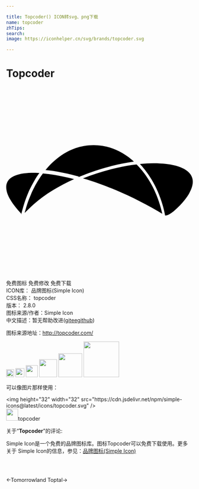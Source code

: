 ```yaml
---

title: Topcoder() ICON转svg、png下载
name: topcoder
zhTips: 
search: 
image: https://iconhelper.cn/svg/brands/topcoder.svg

---
```


# Topcoder  <small style="font-size: 60%;font-weight: 100"></small>

<div id="svg" class="svg-wrap">
<svg role="img" viewBox="0 0 24 24" xmlns="http://www.w3.org/2000/svg"><title>Topcoder icon</title><path d="M20.514 16.517c.192-.026.376-.112.542-.21.345-.201.646-.473.936-.75.226-.214.444-.436.653-.67.12-.146.256-.296.376-.451.105-.143.21-.285.315-.436.076-.115.15-.23.212-.35.33-.598.601-1.336.361-2.016-.031-.094-.076-.185-.121-.27-.091-.154-.211-.291-.331-.413-.21-.201-.468-.36-.723-.489-.376-.188-.781-.313-1.201-.406-.603-.137-1.205-.201-1.821-.226-.842-.041-1.684-.006-2.512.076.105.109.196.225.301.338.195.226.392.467.571.723.227.3.437.631.647.962.602.992 1.054 2.075 1.383 3.173.105.33.182.662.255 1.008.031.12.048.256.077.391l.08.016zm-18.585-.151c.052-.204.105-.412.16-.616.08-.301.176-.6.266-.896.069-.217.15-.429.227-.645.09-.225.185-.45.277-.676.033-.076.061-.153.098-.23.102-.215.211-.427.322-.637.135-.242.256-.481.391-.707.18-.316.377-.602.586-.888l.016-.015c-.331-.016-.677-.016-1.008-.016-.24 0-.496.016-.736.045-.166.016-.33.031-.496.061-.121.016-.24.045-.361.075-.586.15-1.248.421-1.533 1.007-.031.076-.061.151-.091.242-.032.12-.047.27-.047.406 0 .211.045.421.089.632.091.315.242.617.393.902.285.496.646.962 1.022 1.398l.481.525-.056.033zm18.151-.045c-.492-2.302-1.546-4.532-3.194-6.236l-.083-.086-.041-.04c-.2.014-.399.045-.603.074-2.154.332-4.26.918-6.285 1.715.168.045.336.09.507.15.706.226 1.413.466 2.108.723 2.421.902 4.755 2.029 6.998 3.322l.586.347.007.031zm-17.706-.139l.873-.843c.15-.143.15-.142.301-.28 1.533-1.354 3.318-2.375 5.18-3.217-.275-.076-.549-.136-.824-.195-1.053-.241-2.113-.437-3.188-.527-.084.121-.166.227-.247.346-.181.271-.354.527-.517.813-.15.24-.271.481-.392.723-.104.195-.21.391-.286.586-.029.045-.045.105-.06.15-.091.226-.195.451-.286.677-.074.181-.135.36-.195.541-.09.286-.18.557-.255.843-.046.15-.091.301-.12.45l.016-.067zm6.914-4.587c.21-.091.417-.175.628-.255.233-.094.466-.182.7-.269 1.023-.376 2.061-.692 3.113-.947.873-.211 1.744-.376 2.633-.511l.06-.016c-.241-.226-.496-.421-.752-.617-.481-.36-1.007-.662-1.563-.902-1.295-.556-2.723-.736-4.105-.48-.753.134-1.491.39-2.167.752-1.067.571-2 1.383-2.768 2.315l-.03.016.466.044.572.076c.813.135 1.594.301 2.391.48.301.076.587.151.873.227l-.051.087z"/></svg>
</div>
<detail full-name='topcoder'></detail>

<div class="detail-page">
<p>
<span><span class="badge-success badge">免费图标</span> <span class="badge-success badge">免费修改</span>  <span class="badge-success badge">免费下载</span> </span>
<br/>
<span>
ICON库：
<span class="badge-secondary badge">品牌图标(Simple Icon)</span> 
</span>
<br/>
<span>
CSS名称：
<span class="badge-secondary badge">topcoder</span> 
</span>

<br/>
<span>
版本：
<span class="badge-secondary badge">2.8.0</span> 
</span>
<br/>
<span>图标来源/作者：<span class="badge-light badge">Simple Icon</span></span> 
<br/>
<span class="zh-detail">中文描述：暂无<span class="help-link"><span>帮助改进</span>(<a href="https://gitee.com/liuwave/icon-helper/edit/master/json/brands/topcoder.json" target="_blank" rel="noopener noreferrer">gitee</a><a href="https://github.com/liuwave/icon-helper/edit/master/json/brands/topcoder.json" target="_blank" rel="noopener noreferrer">github</a></span>)</span><br/>
</p>
</div><div class="description description alert alert-light"><p>图标来源地址：<a href="http://topcoder.com/" target="_blank" rel="noopener noreferrer">http://topcoder.com/</a></p></div>
<div class="alert alert-dark">
<img height="21" width="21" src="https://cdn.jsdelivr.net/npm/simple-icons@latest/icons/topcoder.svg" />
<img height="24" width="24" src="https://cdn.jsdelivr.net/npm/simple-icons@latest/icons/topcoder.svg" />
<img height="32" width="32" src="https://cdn.jsdelivr.net/npm/simple-icons@latest/icons/topcoder.svg" />
<img height="48" width="48" src="https://cdn.jsdelivr.net/npm/simple-icons@latest/icons/topcoder.svg" />
<img height="64" width="64" src="https://cdn.jsdelivr.net/npm/simple-icons@latest/icons/topcoder.svg" />
<img height="96" width="96" src="https://cdn.jsdelivr.net/npm/simple-icons@latest/icons/topcoder.svg" />

</div>
<div>
  <p>可以像图片那样使用：    
  </p>
  <div class="alert alert-primary" style="font-size: 14px">
    &lt;img height="32" width="32" src="https://cdn.jsdelivr.net/npm/simple-icons@latest/icons/topcoder.svg" /&gt;
    <copy-btn content='<img height="32" width="32" src="https://cdn.jsdelivr.net/npm/simple-icons@latest/icons/topcoder.svg" />'></copy-btn>
  </div>
  <div class="alert alert-secondary">
    <img height="32" width="32" src="https://cdn.jsdelivr.net/npm/simple-icons@latest/icons/topcoder.svg" />topcoder
    <copy-btn content="topcoder" btn-title="复制图标名称"></copy-btn>
  </div>
</div>
<div class="icon-detail__container">
<p>关于“<b>Topcoder</b>”的评论:</p>
</div>
<Vssue title="关于“Topcoder”的评论" />
<div><p>Simple Icon是一个免费的品牌图标库。图标Topcoder可以免费下载使用。更多关于  Simple Icon的信息，参见：<a target="_blank" href="https://iconhelper.cn/brands.html">品牌图标(Simple Icon)</a>
</p></div>


<div style="padding:2rem 0 " class="page-nav"><p class="inner"><span class="prev">←<router-link to="/icon/tomorrowland.html">Tomorrowland</router-link></span> <span class="next"><router-link to="/icon/toptal.html">Toptal</router-link>→</span></p></div>
